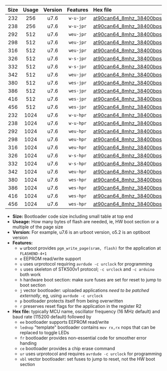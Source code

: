 |Size|Usage|Version|Features|Hex file|
|:-:|:-:|:-:|:-:|:--|
|232|256|u7.6|`w-u-jpr`|[at90can64_8mhz_38400bps_ur_vbl.hex](https://raw.githubusercontent.com/stefanrueger/urboot/main/at90can64_8mhz_38400bps_ur_vbl.hex)|
|238|256|u7.6|`w-u-jpr`|[at90can64_8mhz_38400bps_lednop_ur_vbl.hex](https://raw.githubusercontent.com/stefanrueger/urboot/main/at90can64_8mhz_38400bps_lednop_ur_vbl.hex)|
|292|512|u7.6|`weu-jpr`|[at90can64_8mhz_38400bps_ee_ur_vbl.hex](https://raw.githubusercontent.com/stefanrueger/urboot/main/at90can64_8mhz_38400bps_ee_ur_vbl.hex)|
|298|512|u7.6|`weu-jpr`|[at90can64_8mhz_38400bps_ee_lednop_ur_vbl.hex](https://raw.githubusercontent.com/stefanrueger/urboot/main/at90can64_8mhz_38400bps_ee_lednop_ur_vbl.hex)|
|316|512|u7.6|`weu-jpr`|[at90can64_8mhz_38400bps_ee_lednop_fr_ur_vbl.hex](https://raw.githubusercontent.com/stefanrueger/urboot/main/at90can64_8mhz_38400bps_ee_lednop_fr_ur_vbl.hex)|
|326|512|u7.6|`w-s-jpr`|[at90can64_8mhz_38400bps_vbl.hex](https://raw.githubusercontent.com/stefanrueger/urboot/main/at90can64_8mhz_38400bps_vbl.hex)|
|332|512|u7.6|`w-s-jpr`|[at90can64_8mhz_38400bps_lednop_vbl.hex](https://raw.githubusercontent.com/stefanrueger/urboot/main/at90can64_8mhz_38400bps_lednop_vbl.hex)|
|342|512|u7.6|`weu-jpr`|[at90can64_8mhz_38400bps_ee_lednop_fr_ce_ur_vbl.hex](https://raw.githubusercontent.com/stefanrueger/urboot/main/at90can64_8mhz_38400bps_ee_lednop_fr_ce_ur_vbl.hex)|
|380|512|u7.6|`wes-jpr`|[at90can64_8mhz_38400bps_ee_vbl.hex](https://raw.githubusercontent.com/stefanrueger/urboot/main/at90can64_8mhz_38400bps_ee_vbl.hex)|
|386|512|u7.6|`wes-jpr`|[at90can64_8mhz_38400bps_ee_lednop_vbl.hex](https://raw.githubusercontent.com/stefanrueger/urboot/main/at90can64_8mhz_38400bps_ee_lednop_vbl.hex)|
|416|512|u7.6|`wes-jpr`|[at90can64_8mhz_38400bps_ee_lednop_fr_vbl.hex](https://raw.githubusercontent.com/stefanrueger/urboot/main/at90can64_8mhz_38400bps_ee_lednop_fr_vbl.hex)|
|456|512|u7.6|`wes-jpr`|[at90can64_8mhz_38400bps_ee_lednop_fr_ce_vbl.hex](https://raw.githubusercontent.com/stefanrueger/urboot/main/at90can64_8mhz_38400bps_ee_lednop_fr_ce_vbl.hex)|
|232|1024|u7.6|`w-u-hpr`|[at90can64_8mhz_38400bps_ur.hex](https://raw.githubusercontent.com/stefanrueger/urboot/main/at90can64_8mhz_38400bps_ur.hex)|
|238|1024|u7.6|`w-u-hpr`|[at90can64_8mhz_38400bps_lednop_ur.hex](https://raw.githubusercontent.com/stefanrueger/urboot/main/at90can64_8mhz_38400bps_lednop_ur.hex)|
|292|1024|u7.6|`weu-hpr`|[at90can64_8mhz_38400bps_ee_ur.hex](https://raw.githubusercontent.com/stefanrueger/urboot/main/at90can64_8mhz_38400bps_ee_ur.hex)|
|298|1024|u7.6|`weu-hpr`|[at90can64_8mhz_38400bps_ee_lednop_ur.hex](https://raw.githubusercontent.com/stefanrueger/urboot/main/at90can64_8mhz_38400bps_ee_lednop_ur.hex)|
|316|1024|u7.6|`weu-hpr`|[at90can64_8mhz_38400bps_ee_lednop_fr_ur.hex](https://raw.githubusercontent.com/stefanrueger/urboot/main/at90can64_8mhz_38400bps_ee_lednop_fr_ur.hex)|
|326|1024|u7.6|`w-s-hpr`|[at90can64_8mhz_38400bps.hex](https://raw.githubusercontent.com/stefanrueger/urboot/main/at90can64_8mhz_38400bps.hex)|
|332|1024|u7.6|`w-s-hpr`|[at90can64_8mhz_38400bps_lednop.hex](https://raw.githubusercontent.com/stefanrueger/urboot/main/at90can64_8mhz_38400bps_lednop.hex)|
|342|1024|u7.6|`weu-hpr`|[at90can64_8mhz_38400bps_ee_lednop_fr_ce_ur.hex](https://raw.githubusercontent.com/stefanrueger/urboot/main/at90can64_8mhz_38400bps_ee_lednop_fr_ce_ur.hex)|
|380|1024|u7.6|`wes-hpr`|[at90can64_8mhz_38400bps_ee.hex](https://raw.githubusercontent.com/stefanrueger/urboot/main/at90can64_8mhz_38400bps_ee.hex)|
|386|1024|u7.6|`wes-hpr`|[at90can64_8mhz_38400bps_ee_lednop.hex](https://raw.githubusercontent.com/stefanrueger/urboot/main/at90can64_8mhz_38400bps_ee_lednop.hex)|
|416|1024|u7.6|`wes-hpr`|[at90can64_8mhz_38400bps_ee_lednop_fr.hex](https://raw.githubusercontent.com/stefanrueger/urboot/main/at90can64_8mhz_38400bps_ee_lednop_fr.hex)|
|456|1024|u7.6|`wes-hpr`|[at90can64_8mhz_38400bps_ee_lednop_fr_ce.hex](https://raw.githubusercontent.com/stefanrueger/urboot/main/at90can64_8mhz_38400bps_ee_lednop_fr_ce.hex)|

- **Size:** Bootloader code size including small table at top end
- **Useage:** How many bytes of flash are needed, ie, HW boot section or a multiple of the page size
- **Version:** For example, u7.6 is an urboot version, o5.2 is an optiboot version
- **Features:**
  + `w` urboot provides `pgm_write_page(sram, flash)` for the application at `FLASHEND-4+1`
  + `e` EEPROM read/write support
  + `u` uses urprotocol requiring `avrdude -c urclock` for programming
  + `s` uses skeleton of STK500v1 protocol; `-c urclock` and `-c arduino` both work
  + `h` hardware boot section: make sure fuses are set for reset to jump to boot section
  + `j` vector bootloader: uploaded applications *need to be patched externally*, eg, using `avrdude -c urclock`
  + `p` bootloader protects itself from being overwritten
  + `r` preserves reset flags for the application in the register R2
- **Hex file:** typically MCU name, oscillator frequency (16 MHz default) and baud rate (115200 default) followed by
  + `ee` bootloader supports EEPROM read/write
  + `lednop` "template" bootloader contains `mov rx,rx` nops that can be replaced to toggle LEDs
  + `fr` bootloader provides non-essential code for smoother error handing
  + `ce` bootloader provides a chip erase command
  + `ur` uses urprotocol and requires `avrdude -c urclock` for programming
  + `vbl` vector bootloader: set fuses to jump to reset, not the HW boot section
